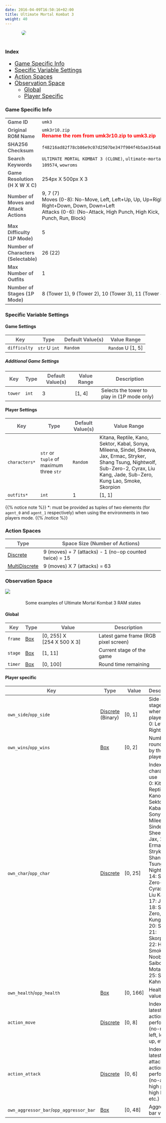 ```yaml
---
date: 2016-04-09T16:50:16+02:00
title: Ultimate Mortal Kombat 3
weight: 40
---
```


<figure style="margin-bottom:0px; margin-top:0px; margin-right:auto; margin-left:auto; width: 400px;">
  <img src="../../../images/envs/umk3.jpg" style="margin-bottom:20px; border-radius: 10px;"/>
</figure>

### Index

<div style="font-size:1.125rem;">

- <a href="./#game-specific-info">Game Specific Info</a>
- <a href="./#specific-variable-settings">Specific Variable Settings</a>
- <a href="./#action-spaces">Action Spaces</a>
- <a href="./#observation-space">Observation Space</a>
  - <a href="./#global">Global</a>
  - <a href="./#player-specific">Player Specific</a>

</div>

### Game Specific Info

|                                                                                                                          |                                                                                                                                                                                         |
| ------------------------------------------------------------------------------------------------------------------------ | --------------------------------------------------------------------------------------------------------------------------------------------------------------------------------------- |
| <strong><span style="color:#5B5B60;">Game ID</span></strong>                                                             | `umk3`                                                                                                                                                                                  |
| <strong><span style="color:#5B5B60;">Original ROM Name</span></strong>                                                   | `umk3r10.zip`<br><strong><span style="color:#FF0000;">Rename the rom from umk3r10.zip to umk3.zip</span></strong>                                                                       |
| <strong><span style="color:#5B5B60;">SHA256 Checksum</span></strong>                                                     | `f48216ad82f78cb86e9c07d2507be347f904f4b5ae354a85ae7c34d969d265af`                                                                                                                      |
| <strong><span style="color:#5B5B60;">Search Keywords</span></strong>                                                     | `ULTIMATE MORTAL KOMBAT 3 (CLONE)`, `ultimate-mortal-kombat-3-clone`, `109574`, `wowroms`                                                                                               |
| <strong><span style="color:#5B5B60;">Game Resolution<br>(H X W X C)</span></strong>                                      | 254px&#160;X&#160;500px&#160;X&#160;3                                                                                                                                                   |
| <strong><span style="color:#5B5B60;">Number of Moves and Attack Actions</span></strong> | 9, 7 (7)<br>Moves (0-8): No-Move, Left, Left+Up, Up, Up+Right, Right, Right+Down, Down, Down+Left<br>Attacks (0-6): (No-Attack, High Punch, High Kick, Low Kick, Low Punch, Run, Block) |
| <strong><span style="color:#5B5B60;">Max Difficulty (1P Mode)</span></strong>                                            | 5                                                                                                                                                                                       |
| <strong><span style="color:#5B5B60;">Number of Characters (Selectable)</span></strong>                                   | 26 (22)                                                                                                                                                                                 |
| <strong><span style="color:#5B5B60;">Max Number of Outfits</span></strong>                                               | 1                                                                                                                                                                                       |
| <strong><span style="color:#5B5B60;">Number of Stages (1P Mode)</span></strong>                                          | 8 (Tower 1), 9 (Tower 2), 10 (Tower 3), 11 (Tower 4)                                                                                                                                    |

### Specific Variable Settings

#### Game Settings

| <strong><span style="color:#5B5B60;">Key</span></strong> | <strong><span style="color:#5B5B60;">Type</span></strong> | <strong><span style="color:#5B5B60;">Default Value(s)</span></strong> | <strong><span style="color:#5B5B60;">Value Range</span></strong>                                                                                                                          |
| -------------------------------------------------------- | --------------------------------------------------------- | --------------------------------------------------------------------- | ----------------------------------------------------------------------------------------------------------------------------------------------------------------------------------------- |
| `difficulty`                                             | `str` U `int`                                                     | `Random`                                                                     | `Random` U [1, 5]                                                                                                                                                                                    |

##### Additional Game Settings

| <strong><span style="color:#5B5B60;">Key</span></strong> | <strong><span style="color:#5B5B60;">Type</span></strong> | <strong><span style="color:#5B5B60;">Default Value(s)</span></strong> | <strong><span style="color:#5B5B60;">Value Range</span></strong> | <strong><span style="color:#5B5B60;">Description</span></strong> |
| -------------------------------------------------------- | --------------------------------------------------------- | --------------------------------------------------------------------- | ---------------------------------------------------------------- | ---------------------------------------------------------------- |
| `tower`                                                  | `int`                                                     | 3                                                                     | [1, 4]                                                           | Selects the tower to play in (1P mode only)                      |

#### Player Settings

| <strong><span style="color:#5B5B60;">Key</span></strong> | <strong><span style="color:#5B5B60;">Type</span></strong> | <strong><span style="color:#5B5B60;">Default Value(s)</span></strong> | <strong><span style="color:#5B5B60;">Value Range</span></strong>                                                                                                                          |
| -------------------------------------------------------- | --------------------------------------------------------- | --------------------------------------------------------------------- | ----------------------------------------------------------------------------------------------------------------------------------------------------------------------------------------- |
| `characters*`                                             | `str` or `tuple` of maximum three `str`                   | `Random`                                                              | Kitana, Reptile, Kano, Sektor, Kabal, Sonya, Mileena, Sindel, Sheeva, Jax, Ermac, Stryker, Shang Tsung, Nightwolf, Sub-Zero-2, Cyrax, Liu Kang, Jade, Sub-Zero, Kung Lao, Smoke, Skorpion |
| `outfits*`                                           | `int`                                                     | 1                                                                     | [1, 1]                                                                                                                                                                                    |

{{% notice note %}}
*: must be provided as tuples of two elements (for `agent_0` and `agent_1` respectively) when using the environments in two players mode.
{{% /notice %}}

### Action Spaces

| <strong><span style="color:#5B5B60;">Type</span></strong>                                                          | <strong><span style="color:#5B5B60;">Space Size (Number of Actions)</span></strong> |
| ------------------------------------------------------------------------------------------------------------------ | ----------------------------------------------------------------------------------- |
| <a href="https://github.com/Farama-Foundation/Gymnasium/blob/main/gymnasium/spaces/discrete.py" target="blank_">Discrete</a>            | 9 (moves) + 7 (attacks) - 1 (no-op counted twice) = 15                         |
| <a href="https://github.com/Farama-Foundation/Gymnasium/blob/main/gymnasium/spaces/multi_discrete.py" target="blank_">MultiDiscrete</a> | 9 (moves) X 7 (attacks) = 63                                                         |

### Observation Space

<figure style="margin-bottom:0px; margin-top:0px; margin-right:auto; margin-left:auto;">
  <img src="../../../images/envs/umk3Data.png" style="margin-bottom:20px;">
  <figcaption align="middle">Some examples of Ultimate Mortal Kombat 3 RAM states</figcaption>
</figure>

#### Global

| <strong><span style="color:#5B5B60;">Key</span></strong> | <strong><span style="color:#5B5B60;">Type</span></strong>                                     | <strong><span style="color:#5B5B60;">Value</span></strong> | <strong><span style="color:#5B5B60;">Description</span></strong> |
| -------------------------------------------------------- | --------------------------------------------------------------------------------------------- | ---------------------------------------------------------- | ---------------------------------------------------------------- |
| `frame`                                                  | <a href="https://github.com/Farama-Foundation/Gymnasium/blob/main/gymnasium/spaces/box.py" target="blank_">Box</a> | [0,&#160;255] X [254&#160;X&#160;500&#160;X&#160;3]        | Latest game frame (RGB pixel screen)                             |
| `stage`                                                  | <a href="https://github.com/Farama-Foundation/Gymnasium/blob/main/gymnasium/spaces/box.py" target="blank_">Box</a> | [1, 11]                                                    | Current stage of the game                                        |
| `timer`                                                  | <a href="https://github.com/Farama-Foundation/Gymnasium/blob/main/gymnasium/spaces/box.py" target="blank_">Box</a> | [0, 100]                                                           | Round time remaining                                        |

#### Player specific

| <strong><span style="color:#5B5B60;">Key</span></strong> | <strong><span style="color:#5B5B60;">Type</span></strong>                                                        | <strong><span style="color:#5B5B60;">Value</span></strong> | <strong><span style="color:#5B5B60;">Description</span></strong>                                                                                                                                                                                                                                                                                                                                                                                                                |
| -------------------------------------------------------- | ---------------------------------------------------------------------------------------------------------------- | ---------------------------------------------------------- | ------------------------------------------------------------------------------------------------------------------------------------------------------------------------------------------------------------------------------------------------------------------------------------------------------------------------------------------------------------------------------------------------------------------------------------------------------------------------------- |
| `own_side`/`opp_side`                                      | <a href="https://github.com/Farama-Foundation/Gymnasium/blob/main/gymnasium/spaces/discrete.py" target="blank_">Discrete</a> (Binary) | [0,&#160;1]                                                | Side of the stage where the player is<br>0: Left, 1: Right                                                                                                                                                                                                                                                                                                                                                                                                                      |
| `own_wins`/`opp_wins`                                      | <a href="https://github.com/Farama-Foundation/Gymnasium/blob/main/gymnasium/spaces/box.py" target="blank_">Box</a>                    | [0,&#160;2]                                                | Number of rounds won by the player                                                                                                                                                                                                                                                                                                                                                                                                                                              |
| `own_char`/`opp_char`                                      | <a href="https://github.com/Farama-Foundation/Gymnasium/blob/main/gymnasium/spaces/discrete.py" target="blank_">Discrete</a>          | [0,&#160;25]                                               | Index of character in use<br>0: Kitana, 1: Reptile, 2: Kano, 3: Sektor, 4: Kabal, 5: Sonya, 6: Mileena, 7: Sindel, 8: Sheeva, 9: Jax, 10: Ermac, 11: Stryker, 12: Shang Tsung, 13: Nightwolf, 14: Sub-Zero-2, 15: Cyrax, 16: Liu Kang, 17: Jade, 18: Sub-Zero, 19: Kung Lao, 20: Smoke, 21: Skorpion, 22: Human Smoke, 23: Noob Saibot, 24: Motaro", 25: Shao Kahn                                                                                                              |
| `own_health`/`opp_health`                                  | <a href="https://github.com/Farama-Foundation/Gymnasium/blob/main/gymnasium/spaces/box.py" target="blank_">Box</a>                    | [0,&#160;166]                                              | Health bar value                                                                                                                                                                                                                                                                                                                                                                                                                                                                |
| `action_move`                                         | <a href="https://github.com/Farama-Foundation/Gymnasium/blob/main/gymnasium/spaces/discrete.py" target="blank_">Discrete</a>          | [0,&#160;8]                                                | Index of latest move action performed (no-move, left, left+up, up, etc.)                                                                                                                                                                                                                                                                                                                                                                                                        |
| `action_attack`                                       | <a href="https://github.com/Farama-Foundation/Gymnasium/blob/main/gymnasium/spaces/discrete.py" target="blank_">Discrete</a>          | [0,&#160;6]                                                | Index of latest attack action performed (no-attack, high punch, high kick, etc.)                                                                                                                                                                                                                                                                                                                                                                                                |
| `own_aggressor_bar`/`opp_aggressor_bar`                      | <a href="https://github.com/Farama-Foundation/Gymnasium/blob/main/gymnasium/spaces/box.py" target="blank_">Box</a>                    | [0, 48]                                                    | Aggressor bar value                                                                                                                                                                                                                                                                                                                                                                                                                                                             |
